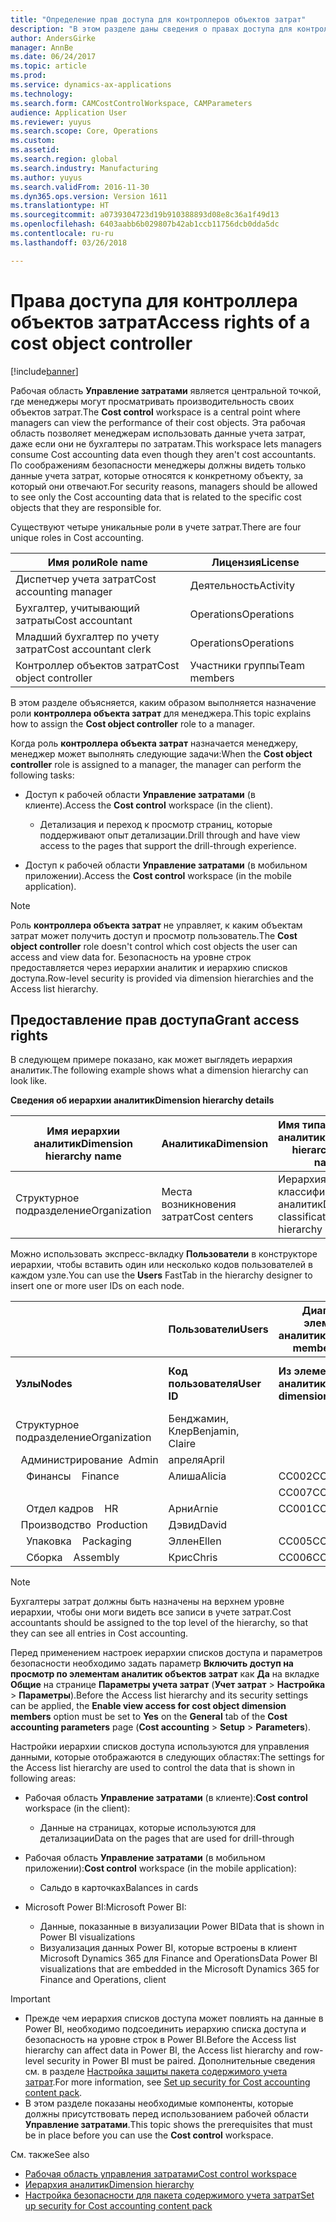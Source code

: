 ```yaml
---
title: "Определение прав доступа для контроллеров объектов затрат"
description: "В этом разделе даны сведения о правах доступа для контроллеров объектов затрат."
author: AndersGirke
manager: AnnBe
ms.date: 06/24/2017
ms.topic: article
ms.prod: 
ms.service: dynamics-ax-applications
ms.technology: 
ms.search.form: CAMCostControlWorkspace, CAMParameters
audience: Application User
ms.reviewer: yuyus
ms.search.scope: Core, Operations
ms.custom: 
ms.assetid: 
ms.search.region: global
ms.search.industry: Manufacturing
ms.author: yuyus
ms.search.validFrom: 2016-11-30
ms.dyn365.ops.version: Version 1611
ms.translationtype: HT
ms.sourcegitcommit: a0739304723d19b910388893d08e8c36a1f49d13
ms.openlocfilehash: 6403aabb6b029807b42ab1ccb11756dcb0dda5dc
ms.contentlocale: ru-ru
ms.lasthandoff: 03/26/2018

---
```


# <a name="access-rights-of-a-cost-object-controller"></a><span data-ttu-id="8e3fe-103">Права доступа для контроллера объектов затрат</span><span class="sxs-lookup"><span data-stu-id="8e3fe-103">Access rights of a cost object controller</span></span>

[!include[banner](../includes/banner.md)]

<span data-ttu-id="8e3fe-104">Рабочая область **Управление затратами** является центральной точкой, где менеджеры могут просматривать производительность своих объектов затрат.</span><span class="sxs-lookup"><span data-stu-id="8e3fe-104">The **Cost control** workspace is a central point where managers can view the performance of their cost objects.</span></span> <span data-ttu-id="8e3fe-105">Эта рабочая область позволяет менеджерам использовать данные учета затрат, даже если они не бухгалтеры по затратам.</span><span class="sxs-lookup"><span data-stu-id="8e3fe-105">This workspace lets managers consume Cost accounting data even though they aren't cost accountants.</span></span> <span data-ttu-id="8e3fe-106">По соображениям безопасности менеджеры должны видеть только данные учета затрат, которые относятся к конкретному объекту, за который они отвечают.</span><span class="sxs-lookup"><span data-stu-id="8e3fe-106">For security reasons, managers should be allowed to see only the Cost accounting data that is related to the specific cost objects that they are responsible for.</span></span>

<span data-ttu-id="8e3fe-107">Существуют четыре уникальные роли в учете затрат.</span><span class="sxs-lookup"><span data-stu-id="8e3fe-107">There are four unique roles in Cost accounting.</span></span>

| <span data-ttu-id="8e3fe-108">Имя роли</span><span class="sxs-lookup"><span data-stu-id="8e3fe-108">Role name</span></span>               | <span data-ttu-id="8e3fe-109">Лицензия</span><span class="sxs-lookup"><span data-stu-id="8e3fe-109">License</span></span>      |
|-------------------------|--------------|
| <span data-ttu-id="8e3fe-110">Диспетчер учета затрат</span><span class="sxs-lookup"><span data-stu-id="8e3fe-110">Cost accounting manager</span></span> | <span data-ttu-id="8e3fe-111">Деятельность</span><span class="sxs-lookup"><span data-stu-id="8e3fe-111">Activity</span></span>     |
| <span data-ttu-id="8e3fe-112">Бухгалтер, учитывающий затраты</span><span class="sxs-lookup"><span data-stu-id="8e3fe-112">Cost accountant</span></span>         | <span data-ttu-id="8e3fe-113">Operations</span><span class="sxs-lookup"><span data-stu-id="8e3fe-113">Operations</span></span>   |
| <span data-ttu-id="8e3fe-114">Младший бухгалтер по учету затрат</span><span class="sxs-lookup"><span data-stu-id="8e3fe-114">Cost accountant clerk</span></span>   | <span data-ttu-id="8e3fe-115">Operations</span><span class="sxs-lookup"><span data-stu-id="8e3fe-115">Operations</span></span>   |
| <span data-ttu-id="8e3fe-116">Контроллер объектов затрат</span><span class="sxs-lookup"><span data-stu-id="8e3fe-116">Cost object controller</span></span>  | <span data-ttu-id="8e3fe-117">Участники группы</span><span class="sxs-lookup"><span data-stu-id="8e3fe-117">Team members</span></span> |

<span data-ttu-id="8e3fe-118">В этом разделе объясняется, каким образом выполняется назначение роли **контроллера объекта затрат** для менеджера.</span><span class="sxs-lookup"><span data-stu-id="8e3fe-118">This topic explains how to assign the **Cost object controller** role to a manager.</span></span>

<span data-ttu-id="8e3fe-119">Когда роль **контроллера объекта затрат** назначается менеджеру, менеджер может выполнять следующие задачи:</span><span class="sxs-lookup"><span data-stu-id="8e3fe-119">When the **Cost object controller** role is assigned to a manager, the manager can perform the following tasks:</span></span>

- <span data-ttu-id="8e3fe-120">Доступ к рабочей области **Управление затратами** (в клиенте).</span><span class="sxs-lookup"><span data-stu-id="8e3fe-120">Access the **Cost control** workspace (in the client).</span></span>

    - <span data-ttu-id="8e3fe-121">Детализация и переход к просмотр страниц, которые поддерживают опыт детализации.</span><span class="sxs-lookup"><span data-stu-id="8e3fe-121">Drill through and have view access to the pages that support the drill-through experience.</span></span>

- <span data-ttu-id="8e3fe-122">Доступ к рабочей области **Управление затратами** (в мобильном приложении).</span><span class="sxs-lookup"><span data-stu-id="8e3fe-122">Access the **Cost control** workspace (in the mobile application).</span></span>

> [!NOTE]
> <span data-ttu-id="8e3fe-123">Роль **контроллера объекта затрат** не управляет, к каким объектам затрат может получить доступ и просмотр пользователь.</span><span class="sxs-lookup"><span data-stu-id="8e3fe-123">The **Cost object controller** role doesn't control which cost objects the user can access and view data for.</span></span> <span data-ttu-id="8e3fe-124">Безопасность на уровне строк предоставляется через иерархии аналитик и иерархию списков доступа.</span><span class="sxs-lookup"><span data-stu-id="8e3fe-124">Row-level security is provided via dimension hierarchies and the Access list hierarchy.</span></span>

## <a name="grant-access-rights"></a><span data-ttu-id="8e3fe-125">Предоставление прав доступа</span><span class="sxs-lookup"><span data-stu-id="8e3fe-125">Grant access rights</span></span>
<span data-ttu-id="8e3fe-126">В следующем примере показано, как может выглядеть иерархия аналитик.</span><span class="sxs-lookup"><span data-stu-id="8e3fe-126">The following example shows what a dimension hierarchy can look like.</span></span>

<span data-ttu-id="8e3fe-127">**Сведения об иерархии аналитик**</span><span class="sxs-lookup"><span data-stu-id="8e3fe-127">**Dimension hierarchy details**</span></span>

| <span data-ttu-id="8e3fe-128">Имя иерархии аналитик</span><span class="sxs-lookup"><span data-stu-id="8e3fe-128">Dimension hierarchy name</span></span> | <span data-ttu-id="8e3fe-129">Аналитика</span><span class="sxs-lookup"><span data-stu-id="8e3fe-129">Dimension</span></span>    | <span data-ttu-id="8e3fe-130">Имя типа иерархии аналитик</span><span class="sxs-lookup"><span data-stu-id="8e3fe-130">Dimension hierarchy type name</span></span>      | <span data-ttu-id="8e3fe-131">Иерархия списков доступа</span><span class="sxs-lookup"><span data-stu-id="8e3fe-131">Access list hierarchy</span></span> |
|--------------------------|--------------|------------------------------------|-----------------------|
| <span data-ttu-id="8e3fe-132">Cтруктурное подразделение</span><span class="sxs-lookup"><span data-stu-id="8e3fe-132">Organization</span></span>             | <span data-ttu-id="8e3fe-133">Места возникновения затрат</span><span class="sxs-lookup"><span data-stu-id="8e3fe-133">Cost centers</span></span> | <span data-ttu-id="8e3fe-134">Иерархия классификации аналитик</span><span class="sxs-lookup"><span data-stu-id="8e3fe-134">Dimension classification hierarchy</span></span> | <span data-ttu-id="8e3fe-135">**Да**</span><span class="sxs-lookup"><span data-stu-id="8e3fe-135">**Yes**</span></span>               |

<span data-ttu-id="8e3fe-136">Можно использовать экспресс-вкладку **Пользователи** в конструкторе иерархии, чтобы вставить один или несколько кодов пользователей в каждом узле.</span><span class="sxs-lookup"><span data-stu-id="8e3fe-136">You can use the **Users** FastTab in the hierarchy designer to insert one or more user IDs on each node.</span></span>

|                                   | <span data-ttu-id="8e3fe-137">Пользователи</span><span class="sxs-lookup"><span data-stu-id="8e3fe-137">Users</span></span>            | <span data-ttu-id="8e3fe-138">Диапазоны элементов аналитики</span><span class="sxs-lookup"><span data-stu-id="8e3fe-138">Dimension member ranges</span></span>   |                         |
|-----------------------------------|------------------|---------------------------|-------------------------|
| <span data-ttu-id="8e3fe-139">**Узлы**</span><span class="sxs-lookup"><span data-stu-id="8e3fe-139">**Nodes**</span></span>                         | <span data-ttu-id="8e3fe-140">**Код пользователя**</span><span class="sxs-lookup"><span data-stu-id="8e3fe-140">**User ID**</span></span>      | <span data-ttu-id="8e3fe-141">**Из элемента аналитики**</span><span class="sxs-lookup"><span data-stu-id="8e3fe-141">**From dimension member**</span></span> | <span data-ttu-id="8e3fe-142">**В элемент аналитики**</span><span class="sxs-lookup"><span data-stu-id="8e3fe-142">**To dimension member**</span></span> |
| <span data-ttu-id="8e3fe-143">Cтруктурное подразделение</span><span class="sxs-lookup"><span data-stu-id="8e3fe-143">Organization</span></span>                      | <span data-ttu-id="8e3fe-144">Бенджамин, Клер</span><span class="sxs-lookup"><span data-stu-id="8e3fe-144">Benjamin, Claire</span></span> |                           |                         |
| <span data-ttu-id="8e3fe-145">&nbsp;&nbsp;Администрирование</span><span class="sxs-lookup"><span data-stu-id="8e3fe-145">&nbsp;&nbsp;Admin</span></span>                 | <span data-ttu-id="8e3fe-146">апреля</span><span class="sxs-lookup"><span data-stu-id="8e3fe-146">April</span></span>            |                           |                         |
| <span data-ttu-id="8e3fe-147">&nbsp;&nbsp;&nbsp;&nbsp;Финансы</span><span class="sxs-lookup"><span data-stu-id="8e3fe-147">&nbsp;&nbsp;&nbsp;&nbsp;Finance</span></span>   | <span data-ttu-id="8e3fe-148">Алиша</span><span class="sxs-lookup"><span data-stu-id="8e3fe-148">Alicia</span></span>           | <span data-ttu-id="8e3fe-149">CC002</span><span class="sxs-lookup"><span data-stu-id="8e3fe-149">CC002</span></span>                     | <span data-ttu-id="8e3fe-150">CC003</span><span class="sxs-lookup"><span data-stu-id="8e3fe-150">CC003</span></span>                   |
|                                   |                  | <span data-ttu-id="8e3fe-151">CC007</span><span class="sxs-lookup"><span data-stu-id="8e3fe-151">CC007</span></span>                     | <span data-ttu-id="8e3fe-152">CC007</span><span class="sxs-lookup"><span data-stu-id="8e3fe-152">CC007</span></span>                   |
| <span data-ttu-id="8e3fe-153">&nbsp;&nbsp;&nbsp;&nbsp;Отдел кадров</span><span class="sxs-lookup"><span data-stu-id="8e3fe-153">&nbsp;&nbsp;&nbsp;&nbsp;HR</span></span>        | <span data-ttu-id="8e3fe-154">Арни</span><span class="sxs-lookup"><span data-stu-id="8e3fe-154">Arnie</span></span>            | <span data-ttu-id="8e3fe-155">CC001</span><span class="sxs-lookup"><span data-stu-id="8e3fe-155">CC001</span></span>                     | <span data-ttu-id="8e3fe-156">CC001</span><span class="sxs-lookup"><span data-stu-id="8e3fe-156">CC001</span></span>                   |
| <span data-ttu-id="8e3fe-157">&nbsp;&nbsp;Производство</span><span class="sxs-lookup"><span data-stu-id="8e3fe-157">&nbsp;&nbsp;Production</span></span>            | <span data-ttu-id="8e3fe-158">Дэвид</span><span class="sxs-lookup"><span data-stu-id="8e3fe-158">David</span></span>            |                           |                         |
| <span data-ttu-id="8e3fe-159">&nbsp;&nbsp;&nbsp;&nbsp;Упаковка</span><span class="sxs-lookup"><span data-stu-id="8e3fe-159">&nbsp;&nbsp;&nbsp;&nbsp;Packaging</span></span> | <span data-ttu-id="8e3fe-160">Эллен</span><span class="sxs-lookup"><span data-stu-id="8e3fe-160">Ellen</span></span>            | <span data-ttu-id="8e3fe-161">CC005</span><span class="sxs-lookup"><span data-stu-id="8e3fe-161">CC005</span></span>                     | <span data-ttu-id="8e3fe-162">CC005</span><span class="sxs-lookup"><span data-stu-id="8e3fe-162">CC005</span></span>                   |
| <span data-ttu-id="8e3fe-163">&nbsp;&nbsp;&nbsp;&nbsp;Сборка</span><span class="sxs-lookup"><span data-stu-id="8e3fe-163">&nbsp;&nbsp;&nbsp;&nbsp;Assembly</span></span>  | <span data-ttu-id="8e3fe-164">Крис</span><span class="sxs-lookup"><span data-stu-id="8e3fe-164">Chris</span></span>            | <span data-ttu-id="8e3fe-165">CC006</span><span class="sxs-lookup"><span data-stu-id="8e3fe-165">CC006</span></span>                     | <span data-ttu-id="8e3fe-166">CC006</span><span class="sxs-lookup"><span data-stu-id="8e3fe-166">CC006</span></span>                   |

> [!NOTE]
> <span data-ttu-id="8e3fe-167">Бухгалтеры затрат должны быть назначены на верхнем уровне иерархии, чтобы они моги видеть все записи в учете затрат.</span><span class="sxs-lookup"><span data-stu-id="8e3fe-167">Cost accountants should be assigned to the top level of the hierarchy, so that they can see all entries in Cost accounting.</span></span>

<span data-ttu-id="8e3fe-168">Перед применением настроек иерархии списков доступа и параметров безопасности необходимо задать параметр **Включить доступ на просмотр по элементам аналитик объектов затрат** как **Да** на вкладке **Общие** на странице **Параметры учета затрат** (**Учет затрат** > **Настройка** > **Параметры**).</span><span class="sxs-lookup"><span data-stu-id="8e3fe-168">Before the Access list hierarchy and its security settings can be applied, the **Enable view access for cost object dimension members** option must be set to **Yes** on the **General** tab of the **Cost accounting parameters** page (**Cost accounting** > **Setup** > **Parameters**).</span></span>

<span data-ttu-id="8e3fe-169">Настройки иерархии списков доступа используются для управления данными, которые отображаются в следующих областях:</span><span class="sxs-lookup"><span data-stu-id="8e3fe-169">The settings for the Access list hierarchy are used to control the data that is shown in following areas:</span></span>

- <span data-ttu-id="8e3fe-170">Рабочая область **Управление затратами** (в клиенте):</span><span class="sxs-lookup"><span data-stu-id="8e3fe-170">**Cost control** workspace (in the client):</span></span>

    - <span data-ttu-id="8e3fe-171">Данные на страницах, которые используются для детализации</span><span class="sxs-lookup"><span data-stu-id="8e3fe-171">Data on the pages that are used for drill-through</span></span>

- <span data-ttu-id="8e3fe-172">Рабочая область **Управление затратами** (в мобильном приложении):</span><span class="sxs-lookup"><span data-stu-id="8e3fe-172">**Cost control** workspace (in the mobile application):</span></span>

    - <span data-ttu-id="8e3fe-173">Сальдо в карточках</span><span class="sxs-lookup"><span data-stu-id="8e3fe-173">Balances in cards</span></span>

- <span data-ttu-id="8e3fe-174">Microsoft Power BI:</span><span class="sxs-lookup"><span data-stu-id="8e3fe-174">Microsoft Power BI:</span></span>

    - <span data-ttu-id="8e3fe-175">Данные, показанные в визуализации Power BI</span><span class="sxs-lookup"><span data-stu-id="8e3fe-175">Data that is shown in Power BI visualizations</span></span>
    - <span data-ttu-id="8e3fe-176">Визуализация данных Power BI, которые встроены в клиент Microsoft Dynamics 365 для Finance and Operations</span><span class="sxs-lookup"><span data-stu-id="8e3fe-176">Data Power BI visualizations that are embedded in the Microsoft Dynamics 365 for Finance and Operations, client</span></span>

> [!IMPORTANT]
> - <span data-ttu-id="8e3fe-177">Прежде чем иерархия списков доступа может повлиять на данные в Power BI, необходимо подсоединить иерархию списка доступа и безопасность на уровне строк в Power BI.</span><span class="sxs-lookup"><span data-stu-id="8e3fe-177">Before the Access list hierarchy can affect data in Power BI, the Access list hierarchy and row-level security in Power BI must be paired.</span></span> <span data-ttu-id="8e3fe-178">Дополнительные сведения см. в разделе [Настройка защиты пакета содержимого учета затрат](../../dev-itpro/analytics/setup-security-cost-accounting-content-pack.md).</span><span class="sxs-lookup"><span data-stu-id="8e3fe-178">For more information, see [Set up security for Cost accounting content pack](../../dev-itpro/analytics/setup-security-cost-accounting-content-pack.md).</span></span>
> - <span data-ttu-id="8e3fe-179">В этом разделе показаны необходимые компоненты, которые должны присутствовать перед использованием рабочей области **Управление затратами**.</span><span class="sxs-lookup"><span data-stu-id="8e3fe-179">This topic shows the prerequisites that must be in place before you can use the **Cost control** workspace.</span></span>

<span data-ttu-id="8e3fe-180">См. также</span><span class="sxs-lookup"><span data-stu-id="8e3fe-180">See also</span></span>

- [<span data-ttu-id="8e3fe-181">Рабочая область управления затратами</span><span class="sxs-lookup"><span data-stu-id="8e3fe-181">Cost control workspace</span></span>](cost-control-workspace.md)
- [<span data-ttu-id="8e3fe-182">Иерархия аналитик</span><span class="sxs-lookup"><span data-stu-id="8e3fe-182">Dimension hierarchy</span></span>](dimension-hierarchy.md)
- [<span data-ttu-id="8e3fe-183">Настройка безопасности для пакета содержимого учета затрат</span><span class="sxs-lookup"><span data-stu-id="8e3fe-183">Set up security for Cost accounting content pack</span></span>](../../dev-itpro/analytics/setup-security-cost-accounting-content-pack.md)

